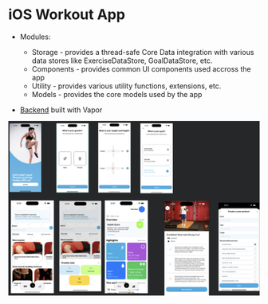 # iOS Workout App

- Modules:
  - Storage - provides a thread-safe Core Data integration with various data stores like ExerciseDataStore, GoalDataStore, etc. 
  - Components - provides common UI components used accross the app
  - Utility - provides various utility functions, extensions, etc.
  - Models - provides the core models used by the app

- [Backend](https://github.com/bo1ta/musculos-api) built with Vapor

![App Flow](exported-preview.png)
